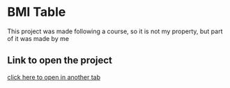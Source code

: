 <link rel="stylesheet" href="css/readme.css">
<h1>BMI Table </h1>

 This project was made following a course, so it is not my property, but part of it was made by me
 
<h2>Link to open the project</h2>
<a href="https://john-enes.github.io/BMI-Table/" target="_blank">click here to open in another tab</a>